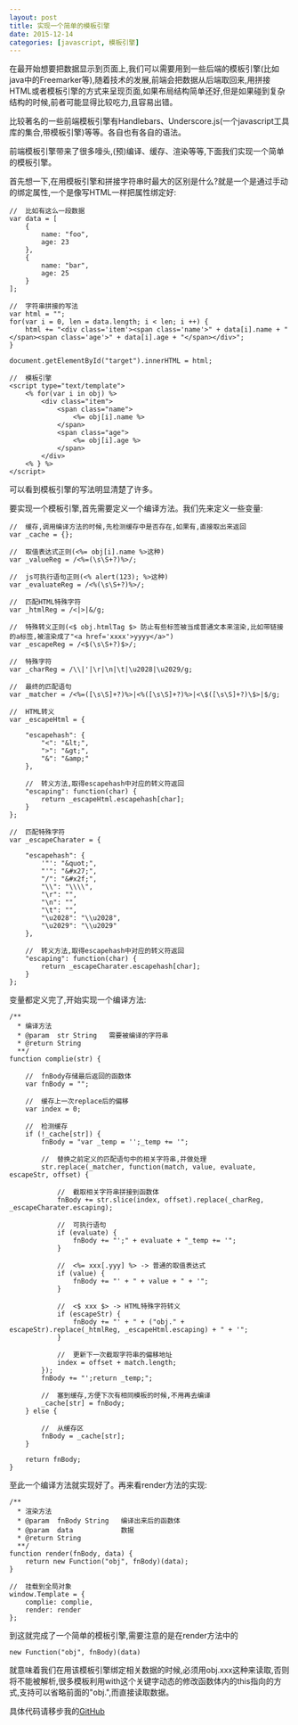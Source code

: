 ```yaml
---
layout: post
title: 实现一个简单的模板引擎
date: 2015-12-14
categories: [javascript, 模板引擎]
---
```


在最开始想要把数据显示到页面上,我们可以需要用到一些后端的模板引擎(比如java中的Freemarker等),随着技术的发展,前端会把数据从后端取回来,用拼接HTML或者模板引擎的方式来呈现页面,如果布局结构简单还好,但是如果碰到复杂结构的时候,前者可能显得比较吃力,且容易出错。

比较著名的一些前端模板引擎有Handlebars、Underscore.js(一个javascript工具库的集合,带模板引擎)等等。各自也有各自的语法。

前端模板引擎带来了很多嚎头,(预)编译、缓存、渲染等等,下面我们实现一个简单的模板引擎。

首先想一下,在用模板引擎和拼接字符串时最大的区别是什么?就是一个是通过手动的绑定属性,一个是像写HTML一样把属性绑定好:


    //  比如有这么一段数据
    var data = [
        {
            name: "foo",
            age: 23
        },
        {
            name: "bar",
            age: 25
        }
    ];
    
    //  字符串拼接的写法
    var html = "";
    for(var i = 0, len = data.length; i < len; i ++) {
        html += "<div class='item'><span class='name'>" + data[i].name + "</span><span class='age'>" + data[i].age + "</span></div>";
    }
    
    document.getElementById("target").innerHTML = html;
    
    //  模板引擎
    <script type="text/template">
        <% for(var i in obj) %>
            <div class="item">
                <span class="name">
                    <%= obj[i].name %>
                </span>
                <span class="age">
                    <%= obj[i].age %>
                </span>
            </div>
        <% } %>
    </script>

可以看到模板引擎的写法明显清楚了许多。

要实现一个模板引擎,首先需要定义一个编译方法。我们先来定义一些变量:

    //  缓存,调用编译方法的时候,先检测缓存中是否存在,如果有,直接取出来返回
    var _cache = {};

    //  取值表达式正则(<%= obj[i].name %>这种)
    var _valueReg = /<%=(\s\S+?)%>/;

    //  js可执行语句正则(<% alert(123); %>这种)
    var _evaluateReg = /<%(\s\S+?)%>/;

    //  匹配HTML特殊字符
    var _htmlReg = /<|>|&/g;

    //  特殊转义正则(<$ obj.htmlTag $> 防止有些标签被当成普通文本来渲染,比如带链接的a标签,被渲染成了"<a href='xxxx'>yyyy</a>")
    var _escapeReg = /<$(\s\S+?)$>/;

    //  特殊字符
    var _charReg = /\\|'|\r|\n|\t|\u2028|\u2029/g;

    //  最终的匹配语句
    var _matcher = /<%=([\s\S]+?)%>|<%([\s\S]+?)%>|<\$([\s\S]+?)\$>|$/g;

    //  HTML转义
    var _escapeHtml = {

        "escapehash": {
            "<": "&lt;",
            ">": "&gt;",
            "&": "&amp;"
        },

        //  转义方法,取得escapehash中对应的转义符返回
        "escaping": function(char) {
            return _escapeHtml.escapehash[char];
        }
    };

    //  匹配特殊字符
    var _escapeCharater = {

        "escapehash": {
            '"': "&quot;",
            "'": "&#x27;",
            "/": "&#x2f;",
            "\\": "\\\\",
            "\r": "",
            "\n": "",
            "\t": "",
            "\u2028": "\\u2028",
            "\u2029": "\\u2029"
        },

        //  转义方法,取得escapehash中对应的转义符返回
        "escaping": function(char) {
            return _escapeCharater.escapehash[char];
        }
    };


变量都定义完了,开始实现一个编译方法:

    /**
      * 编译方法
      * @param  str String   需要被编译的字符串
      * @return String
      **/
    function complie(str) {
    
        //  fnBody存储最后返回的函数体
        var fnBody = "";
        
        //  缓存上一次replace后的偏移
        var index = 0;
        
        //  检测缓存
        if (!_cache[str]) {
            fnBody = "var _temp = '';_temp += '";
            
            //  替换之前定义的匹配语句中的相关字符串,并做处理
            str.replace(_matcher, function(match, value, evaluate, escapeStr, offset) {
            
                //  截取相关字符串拼接到函数体
                fnBody += str.slice(index, offset).replace(_charReg, _escapeCharater.escaping);

                //  可执行语句
                if (evaluate) {
                    fnBody += "';" + evaluate + "_temp += '";
                }

                //  <%= xxx[.yyy] %> -> 普通的取值表达式
                if (value) {
                    fnBody += "' + " + value + " + '";
                }

                //  <$ xxx $> -> HTML特殊字符转义
                if (escapeStr) {
                    fnBody += "' + " + ("obj." + escapeStr).replace(_htmlReg, _escapeHtml.escaping) + " + '";
                }

                //  更新下一次截取字符串的偏移地址
                index = offset + match.length;
            });
            fnBody += "';return _temp;";

            //  塞到缓存,方便下次有相同模板的时候,不用再去编译
            _cache[str] = fnBody;
        } else {
        
            //  从缓存区
            fnBody = _cache[str];
        }
        
        return fnBody;
    }

至此一个编译方法就实现好了。再来看render方法的实现:
    
    /**
      * 渲染方法
      * @param  fnBody String   编译出来后的函数体
      * @param  data            数据
      * @return String
      **/
    function render(fnBody, data) {
        return new Function("obj", fnBody)(data);
    }

    //  挂载到全局对象
    window.Template = {
        complie: complie,
        render: render
    };

到这就完成了一个简单的模板引擎,需要注意的是在render方法中的

    new Function("obj", fnBody)(data)

就意味着我们在用该模板引擎绑定相关数据的时候,必须用obj.xxx这种来读取,否则将不能被解析,很多模板利用with这个关键字动态的修改函数体内的this指向的方式,支持可以省略前面的"obj.",而直接读取数据。

具体代码请移步我的[GitHub](https://github.com/rwson/Template)
